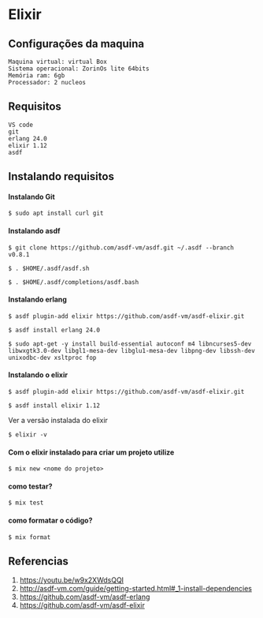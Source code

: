 # Elixir

## Configurações da maquina
    Maquina virtual: virtual Box
    Sistema operacional: ZorinOs lite 64bits
    Memória ram: 6gb
    Processador: 2 nucleos

## Requisitos
    VS code
    git
    erlang 24.0
    elixir 1.12
    asdf

## Instalando requisitos
#### Instalando Git
```
$ sudo apt install curl git
```

#### Instalando asdf
```
$ git clone https://github.com/asdf-vm/asdf.git ~/.asdf --branch v0.8.1
```
```
$ . $HOME/.asdf/asdf.sh
```
```
$ . $HOME/.asdf/completions/asdf.bash
```

#### Instalando erlang
```
$ asdf plugin-add elixir https://github.com/asdf-vm/asdf-elixir.git
```
```
$ asdf install erlang 24.0
```
```
$ sudo apt-get -y install build-essential autoconf m4 libncurses5-dev libwxgtk3.0-dev libgl1-mesa-dev libglu1-mesa-dev libpng-dev libssh-dev unixodbc-dev xsltproc fop
```

#### Instalando o elixir

```
$ asdf plugin-add elixir https://github.com/asdf-vm/asdf-elixir.git
```
```
$ asdf install elixir 1.12
```
Ver a versão instalada do elixir
```
$ elixir -v
```

#### Com o elixir instalado para criar um projeto utilize 
```
$ mix new <nome do projeto>
```

#### como testar?
```
$ mix test
```

#### como formatar o código?
```
$ mix format
```
## Referencias
1. https://youtu.be/w9x2XWdsQQI
2. http://asdf-vm.com/guide/getting-started.html#_1-install-dependencies
3. https://github.com/asdf-vm/asdf-erlang
4. https://github.com/asdf-vm/asdf-elixir